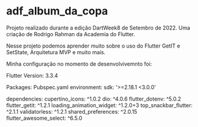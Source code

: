 # adf_album_da_copa

Projeto realizado durante a edição DartWeek8 de Setembro de 2022.
Uma criação de Rodrigo Rahman da Academia do Flutter.

Nesse projeto podemos aprender muito sobre o uso do Flutter GetIT e SetState, Arquitetura MVP e muito mais.

Minha configuração no momento de desenvolvivemnto foi:

Flutter Version: 3.3.4

Packages: Pubspec.yaml
environment:
  sdk: '>=2.18.1 <3.0.0'

dependencies:
  cupertino_icons: ^1.0.2
  dio: ^4.0.6
  flutter_dotenv: ^5.0.2
  flutter_getit: ^1.2.1
  loading_animation_widget: ^1.2.0+3
  top_snackbar_flutter: ^2.1.1
  validatorless: ^1.2.1
  shared_preferences: ^2.0.15
  flutter_awesome_select: ^6.5.0
